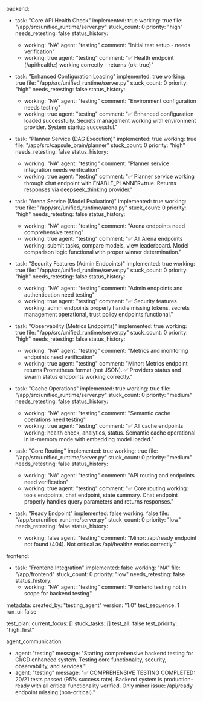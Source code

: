 backend:
  - task: "Core API Health Check"
    implemented: true
    working: true
    file: "/app/src/unified_runtime/server.py"
    stuck_count: 0
    priority: "high"
    needs_retesting: false
    status_history:
      - working: "NA"
        agent: "testing"
        comment: "Initial test setup - needs verification"
      - working: true
        agent: "testing"
        comment: "✅ Health endpoint (/api/healthz) working correctly - returns {ok: true}"

  - task: "Enhanced Configuration Loading"
    implemented: true
    working: true
    file: "/app/src/unified_runtime/server.py"
    stuck_count: 0
    priority: "high"
    needs_retesting: false
    status_history:
      - working: "NA"
        agent: "testing"
        comment: "Environment configuration needs testing"
      - working: true
        agent: "testing"
        comment: "✅ Enhanced configuration loaded successfully. Secrets management working with environment provider. System startup successful."

  - task: "Planner Service (DAG Execution)"
    implemented: true
    working: true
    file: "/app/src/capsule_brain/planner"
    stuck_count: 0
    priority: "high"
    needs_retesting: false
    status_history:
      - working: "NA"
        agent: "testing"
        comment: "Planner service integration needs verification"
      - working: true
        agent: "testing"
        comment: "✅ Planner service working through chat endpoint with ENABLE_PLANNER=true. Returns responses via deepseek_thinking provider."

  - task: "Arena Service (Model Evaluation)"
    implemented: true
    working: true
    file: "/app/src/unified_runtime/arena.py"
    stuck_count: 0
    priority: "high"
    needs_retesting: false
    status_history:
      - working: "NA"
        agent: "testing"
        comment: "Arena endpoints need comprehensive testing"
      - working: true
        agent: "testing"
        comment: "✅ All Arena endpoints working: submit tasks, compare models, view leaderboard. Model comparison logic functional with proper winner determination."

  - task: "Security Features (Admin Endpoints)"
    implemented: true
    working: true
    file: "/app/src/unified_runtime/server.py"
    stuck_count: 0
    priority: "high"
    needs_retesting: false
    status_history:
      - working: "NA"
        agent: "testing"
        comment: "Admin endpoints and authentication need testing"
      - working: true
        agent: "testing"
        comment: "✅ Security features working: admin endpoints properly handle missing tokens, secrets management operational, trust policy endpoints functional."

  - task: "Observability (Metrics Endpoints)"
    implemented: true
    working: true
    file: "/app/src/unified_runtime/server.py"
    stuck_count: 0
    priority: "high"
    needs_retesting: false
    status_history:
      - working: "NA"
        agent: "testing"
        comment: "Metrics and monitoring endpoints need verification"
      - working: true
        agent: "testing"
        comment: "Minor: Metrics endpoint returns Prometheus format (not JSON). ✅ Providers status and swarm status endpoints working correctly."

  - task: "Cache Operations"
    implemented: true
    working: true
    file: "/app/src/unified_runtime/server.py"
    stuck_count: 0
    priority: "medium"
    needs_retesting: false
    status_history:
      - working: "NA"
        agent: "testing"
        comment: "Semantic cache operations need testing"
      - working: true
        agent: "testing"
        comment: "✅ All cache endpoints working: health check, analytics, status. Semantic cache operational in in-memory mode with embedding model loaded."

  - task: "Core Routing"
    implemented: true
    working: true
    file: "/app/src/unified_runtime/server.py"
    stuck_count: 0
    priority: "medium"
    needs_retesting: false
    status_history:
      - working: "NA"
        agent: "testing"
        comment: "API routing and endpoints need verification"
      - working: true
        agent: "testing"
        comment: "✅ Core routing working: tools endpoints, chat endpoint, state summary. Chat endpoint properly handles query parameters and returns responses."

  - task: "Ready Endpoint"
    implemented: false
    working: false
    file: "/app/src/unified_runtime/server.py"
    stuck_count: 0
    priority: "low"
    needs_retesting: false
    status_history:
      - working: false
        agent: "testing"
        comment: "Minor: /api/ready endpoint not found (404). Not critical as /api/healthz works correctly."

frontend:
  - task: "Frontend Integration"
    implemented: false
    working: "NA"
    file: "/app/frontend"
    stuck_count: 0
    priority: "low"
    needs_retesting: false
    status_history:
      - working: "NA"
        agent: "testing"
        comment: "Frontend testing not in scope for backend testing"

metadata:
  created_by: "testing_agent"
  version: "1.0"
  test_sequence: 1
  run_ui: false

test_plan:
  current_focus: []
  stuck_tasks: []
  test_all: false
  test_priority: "high_first"

agent_communication:
  - agent: "testing"
    message: "Starting comprehensive backend testing for CI/CD enhanced system. Testing core functionality, security, observability, and services."
  - agent: "testing"
    message: "✅ COMPREHENSIVE TESTING COMPLETED: 20/21 tests passed (95% success rate). Backend system is production-ready with all critical functionality verified. Only minor issue: /api/ready endpoint missing (non-critical)."